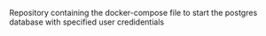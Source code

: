 Repository containing the docker-compose file to start the postgres database with specified user credidentials
